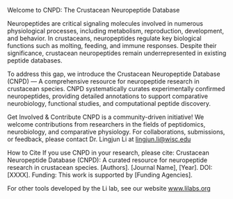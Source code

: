 
Welcome to CNPD: The Crustacean Neuropeptide Database

Neuropeptides are critical signaling molecules involved in numerous physiological processes, including metabolism, reproduction, development, and behavior. In crustaceans, neuropeptides regulate key biological functions such as molting, feeding, and immune responses. Despite their significance, crustacean neuropeptides remain underrepresented in existing peptide databases.

To address this gap, we introduce the Crustacean Neuropeptide Database (CNPD) — A comprehensive resource for neuropeptide research in crustacean species. CNPD systematically curates experimentally confirmed neuropeptides, providing detailed annotations to support comparative neurobiology, functional studies, and computational peptide discovery.

Get Involved & Contribute
CNPD is a community-driven initiative! We welcome contributions from researchers in the fields of peptidomics, neurobiology, and comparative physiology. For collaborations, submissions, or feedback, please contact Dr. Lingjun Li at lingjun.li@wisc.edu

How to Cite
If you use CNPD in your research, please cite:
Crustacean Neuropeptide Database (CNPD): A curated resource for neuropeptide research in crustacean species. [Authors]. [Journal Name], [Year]. DOI: [XXXX].
Funding: This work is supported by [Funding Agencies].

For other tools developed by the Li lab, see our website www.lilabs.org
